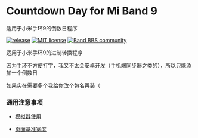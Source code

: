 # Countdown Day for Mi Band 9

适用于小米手环9的倒数日程序

[![release](https://img.shields.io/github/v/release/tianfangyetan1/CountdownDay_MiBand9)](https://github.com/tianfangyetan1/CountdownDay_MiBand9/releases)
[![MIT license](https://img.shields.io/github/license/tianfangyetan1/CountdownDay_MiBand9)](https://github.com/tianfangyetan1/CountdownDay_MiBand9/blob/master/LICENSE)
[![Band BBS community](https://img.shields.io/badge/Band_BBS-community-718298)](https://www.bandbbs.cn/threads/12484/)

适用于小米手环9的进制转换程序

因为手环不方便打字，我又不太会安卓开发（手机端同步器之类的），所以只能添加一个倒数日

如果实在需要多个我给你改个包名再装（

### 通用注意事项

- [模拟器使用](https://github.com/tianfangyetan1/NumberSystems_MiBand9?tab=readme-ov-file#%E6%A8%A1%E6%8B%9F%E5%99%A8%E4%BD%BF%E7%94%A8)

- [页面基准宽度](https://github.com/tianfangyetan1/NumberSystems_MiBand9?tab=readme-ov-file#%E9%A1%B5%E9%9D%A2%E5%9F%BA%E5%87%86%E5%AE%BD%E5%BA%A6)
